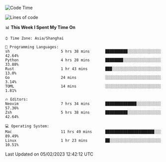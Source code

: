 <!--START_SECTION:waka-->
![Code Time](http://img.shields.io/badge/Code%20Time-1%2C128%20hrs%2019%20mins-blue)

![Lines of code](https://img.shields.io/badge/From%20Hello%20World%20I%27ve%20Written-24%20Thousand%20lines%20of%20code-blue)

📊 **This Week I Spent My Time On** 

```text
⌚︎ Time Zone: Asia/Shanghai

💬 Programming Languages: 
sh                       5 hrs 38 mins       ██████████░░░░░░░░░░░░░░░   42.64% 
Python                   4 hrs 28 mins       ████████░░░░░░░░░░░░░░░░░   33.88% 
Rust                     1 hr 43 mins        ███░░░░░░░░░░░░░░░░░░░░░░   13.0% 
Go                       24 mins             ░░░░░░░░░░░░░░░░░░░░░░░░░   3.14% 
TOML                     14 mins             ░░░░░░░░░░░░░░░░░░░░░░░░░   1.81%

🔥 Editors: 
Neovim                   7 hrs 34 mins       ██████████████░░░░░░░░░░░   57.36% 
Zsh                      5 hrs 38 mins       ██████████░░░░░░░░░░░░░░░   42.64%

💻 Operating System: 
Mac                      11 hrs 49 mins      ██████████████████████░░░   89.49% 
Linux                    1 hr 23 mins        ██░░░░░░░░░░░░░░░░░░░░░░░   10.51%

```


 Last Updated on 05/02/2023 12:42:12 UTC
<!--END_SECTION:waka-->

